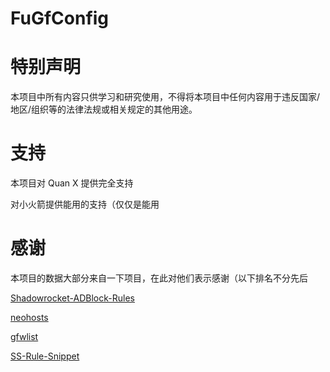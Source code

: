 # FuGfConfig

# 特别声明

本项目中所有内容只供学习和研究使用，不得将本项目中任何内容用于违反国家/地区/组织等的法律法规或相关规定的其他用途。

# 支持

本项目对 Quan X 提供完全支持

对小火箭提供能用的支持（仅仅是能用


# 感谢

本项目的数据大部分来自一下项目，在此对他们表示感谢（以下排名不分先后

[Shadowrocket-ADBlock-Rules](https://github.com/h2y/Shadowrocket-ADBlock-Rules)

[neohosts](https://github.com/neoFelhz/neohosts)

[gfwlist](https://github.com/gfwlist/gfwlist)

[SS-Rule-Snippet](https://github.com/Hackl0us/SS-Rule-Snippet#%E5%85%B3%E4%BA%8E%E9%A1%B9%E7%9B%AE)
